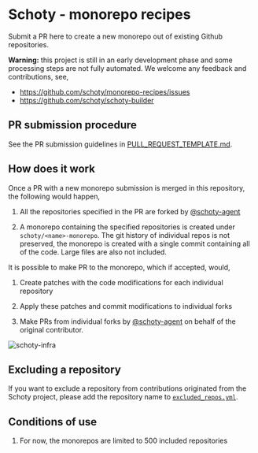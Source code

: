 # Schoty - monorepo recipes

Submit a PR here to create a new monorepo out of existing Github repositories.

**Warning:** this project is still in an early development phase and some processing steps are not fully automated. We welcome any feedback and contributions, see,
 - https://github.com/schoty/monorepo-recipes/issues
 - https://github.com/schoty/schoty-builder


## PR submission procedure

 See the PR submission guidelines in [PULL_REQUEST_TEMPLATE.md](./PULL_REQUEST_TEMPLATE.md).


## How does it work

Once a PR with a new monorepo submission is merged in this repository, the following would happen,

1. All the repositories specified in the PR are forked by [@schoty-agent](https://github.com/schoty-agent)

2. A monorepo containing the specified repositories is created under `schoty/<name>-monorepo`. The git history of individual repos is not preserved, the monorepo is created with a single commit containing all of the code. Large files are also not included.

It is possible to make PR to the monorepo, which if accepted, would,

1. Create patches with the code modifications for each individual repository

2. Apply these patches and commit modifications to individual forks

3. Make PRs from individual forks by [@schoty-agent](https://github.com/schoty-agent) on behalf of the original contributor.

![schoty-infra](https://cloud.githubusercontent.com/assets/630936/24074069/25d5a306-0c02-11e7-9d81-9ce008676dc8.png)


## Excluding a repository

If you want to exclude a repository from contributions originated from the Schoty project, please add the repository name to [`excluded_repos.yml`](./excluded_repos.yml).


## Conditions of use

1. For now, the monorepos are limited to 500 included repositories


